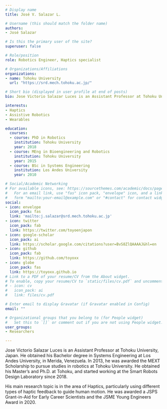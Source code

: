 ```yaml
---
# Display name
title: José V. Salazar L.

# Username (this should match the folder name)
authors:
- José Salazar

# Is this the primary user of the site?
superuser: false

# Role/position
role: Robotics Engineer, Haptics specialist

# Organizations/Affiliations
organizations:
- name: Tohoku University
  url: "https://srd.mech.tohoku.ac.jp/"

# Short bio (displayed in user profile at end of posts)
bio: Jose Victorio Salazar Luces is an Assistant Professor at Tohoku University, Japan. His interests are Haptics, Assistive Robotics and Wearable Devices. 

interests:
- Haptics
- Assistive Robotics
- Wearables

education:
  courses:
  - course: PhD in Robotics
    institution: Tohoku University
    year: 2018
  - course: MEng in Bioengineering and Robotics
    institution: Tohoku University
    year: 2015
  - course: BSc in Systems Engineering
    institution: Los Andes University
    year: 2010

# Social/Academic Networking
# For available icons, see: https://sourcethemes.com/academic/docs/page-builder/#icons
#   For an email link, use "fas" icon pack, "envelope" icon, and a link in the
#   form "mailto:your-email@example.com" or "#contact" for contact widget.
social:
- icon: envelope
  icon_pack: fas
  link: 'mailto:j.salazar@srd.mech.tohoku.ac.jp'
- icon: twitter
  icon_pack: fab
  link: https://twitter.com/toyoenjapon
- icon: google-scholar
  icon_pack: ai
  link: https://scholar.google.com/citations?user=BvS8ZlQAAAAJ&hl=en
- icon: github
  icon_pack: fab
  link: https://github.com/toyoxx
- icon: globe
  icon_pack: fas
  link: https://toyoxx.github.io
# Link to a PDF of your resume/CV from the About widget.
# To enable, copy your resume/CV to `static/files/cv.pdf` and uncomment the lines below.
# - icon: cv
#   icon_pack: ai
#   link: files/cv.pdf

# Enter email to display Gravatar (if Gravatar enabled in Config)
email: ""

# Organizational groups that you belong to (for People widget)
#   Set this to `[]` or comment out if you are not using People widget.
user_groups:
- Researchers

---
```


Jose Victorio Salazar Luces is an Assistant Professor at Tohoku University, Japan. He obtained his Bachelor degree in Systems Engineering at Los Andes University, in Merida, Venezuela. In 2013, he was awarded the MEXT Scholarship to pursue studies in robotics at Tohoku University. He obtained his Master’s and Ph.D. at Tohoku, and started working at the Smart Robots Design Laboratory since 2018.

His main research topic is in the area of Haptics, particularly using different types of haptic feedback to guide human motion. He was awarded a JSPS Grant-in-Aid for Early Career Scientists and the JSME Young Engineers Award in 2020.
